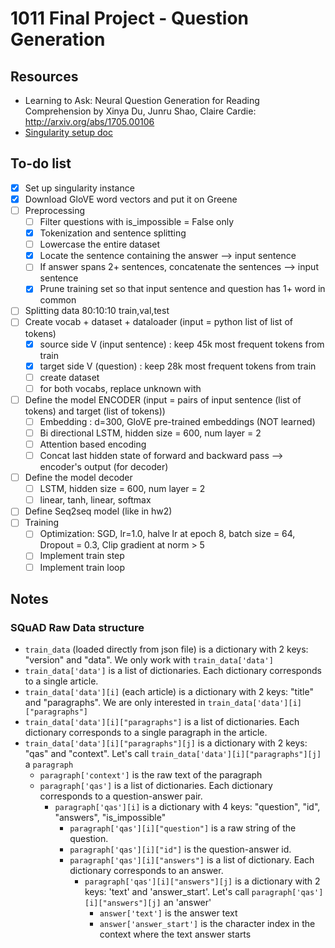# 1011 Final Project - Question Generation 

## Resources 
- Learning to Ask: Neural Question Generation for Reading Comprehension by Xinya Du, Junru Shao, Claire Cardie: http://arxiv.org/abs/1705.00106
- [Singularity setup doc](https://docs.google.com/document/d/12D09OvptZ3OIMpjm3k_reLL4sipCftfiEMwLAl2tkm8/edit?usp=sharing)

## To-do list 
- [x] Set up singularity instance
- [x] Download GloVE word vectors and put it on Greene 
- [ ] Preprocessing 
  - [ ] Filter questions with is_impossible = False only
  - [x] Tokenization and sentence splitting 
  - [ ] Lowercase the entire dataset
  - [x] Locate the sentence containing the answer --> input sentence 
  - [ ] If answer spans 2+ sentences, concatenate the sentences --> input sentence 
  - [x] Prune training set so that input sentence and question has 1+ word in common 
- [ ] Splitting data 80:10:10 train,val,test
- [ ] Create vocab + dataset + dataloader (input = python list of list of tokens) 
  - [x] source side V (input sentence) : keep 45k most frequent tokens from train 
  - [x] target side V (question) : keep 28k most frequent tokens from train 
  - [ ] create dataset 
  - [ ] for both vocabs, replace unknown with <UNK>
- [ ] Define the model ENCODER (input = pairs of input sentence (list of tokens) and target (list of tokens))
  - [ ] Embedding : d=300, GloVE pre-trained embeddings (NOT learned) 
  - [ ] Bi directional LSTM, hidden size = 600, num layer = 2
  - [ ] Attention based encoding 
  - [ ] Concat last hidden state of forward and backward pass --> encoder's output (for decoder) 
- [ ] Define the model decoder 
  - [ ] LSTM, hidden size = 600, num layer = 2
  - [ ] linear, tanh, linear, softmax
- [ ] Define Seq2seq model (like in hw2) 
- [ ] Training 
  - [ ] Optimization: SGD, lr=1.0, halve lr at epoch 8, batch size = 64, Dropout = 0.3, Clip gradient at norm > 5
  - [ ] Implement train step 
  - [ ] Implement train loop 
  
## Notes 
### SQuAD Raw Data structure 
- `train_data` (loaded directly from json file) is a dictionary with 2 keys: "version" and "data". We only work with `train_data['data']`
- `train_data['data']` is a list of dictionaries. Each dictionary corresponds to a single article.
- `train_data['data'][i]` (each article) is a dictionary with 2 keys: "title" and "paragraphs". We are only interested in `train_data['data'][i]["paragraphs"]`
- `train_data['data'][i]["paragraphs"]` is a list of dictionaries. Each dictionary corresponds to a single paragraph in the article. 
- `train_data['data'][i]["paragraphs"][j]` is a dictionary with 2 keys: "qas" and "context". Let's call `train_data['data'][i]["paragraphs"][j]` a `paragraph`
  - `paragraph['context']` is the raw text of the paragraph
  - `paragraph['qas']` is a list of dictionaries. Each dictionary corresponds to a question-answer pair. 
    - `paragraph['qas'][i]` is a dictionary with 4 keys: "question", "id", "answers", "is_impossible" 
      - `paragraph['qas'][i]["question"]` is a raw string of the question. 
      - `paragraph['qas'][i]["id"]` is the question-answer id. 
      - `paragraph['qas'][i]["answers"]` is a list of dictionary. Each dictionary corresponds to an answer.
        - `paragraph['qas'][i]["answers"][j]` is a dictionary with 2 keys: 'text' and 'answer_start'. Let's call `paragraph['qas'][i]["answers"][j]` an 'answer'
          - `answer['text']` is the answer text 
          - `answer['answer_start']` is the character index in the context where the text answer starts 
